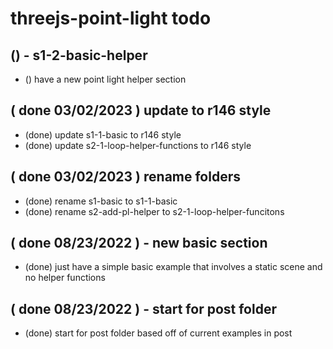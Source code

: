 # threejs-point-light todo

## () - s1-2-basic-helper 
* () have a new point light helper section

## ( done 03/02/2023 ) update to r146 style
* (done) update s1-1-basic to r146 style
* (done) update s2-1-loop-helper-functions to r146 style

## ( done 03/02/2023 ) rename folders
* (done) rename s1-basic to s1-1-basic
* (done) rename s2-add-pl-helper to s2-1-loop-helper-funcitons

## ( done 08/23/2022 ) - new basic section
* (done) just have a simple basic example that involves a static scene and no helper functions

## ( done 08/23/2022 ) - start for post folder
* (done) start for post folder based off of current examples in post
